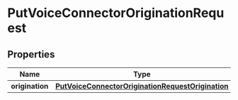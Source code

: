 

# PutVoiceConnectorOriginationRequest


## Properties

| Name | Type | Description | Notes |
|------------ | ------------- | ------------- | -------------|
|**origination** | [**PutVoiceConnectorOriginationRequestOrigination**](PutVoiceConnectorOriginationRequestOrigination.md) |  |  |



